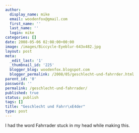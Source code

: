 ```yaml
---
author:
  display_name: mike
  email: woodenfox@gmail.com
  first_name: ''
  last_name: ''
  login: mike
categories: []
date: 2008-05-06 02:08:00+00:00
image: /images/Biccycle-Eyeblur-643x482.jpg
layout: post
meta:
  _edit_last: '1'
  _thumbnail_id: '225'
  blogger_blog: woodenfox.blogspot.com
  blogger_permalink: /2008/05/geschlecht-und-fahrrder.html
parent_id: '0'
password: ''
permalink: /geschlecht-und-fahrrader/
published: true
status: publish
tags: []
title: "Geschlecht und Fahrr\xE4der"
type: post
---
```


I had the word Fahrrader stuck in my head while making this.

